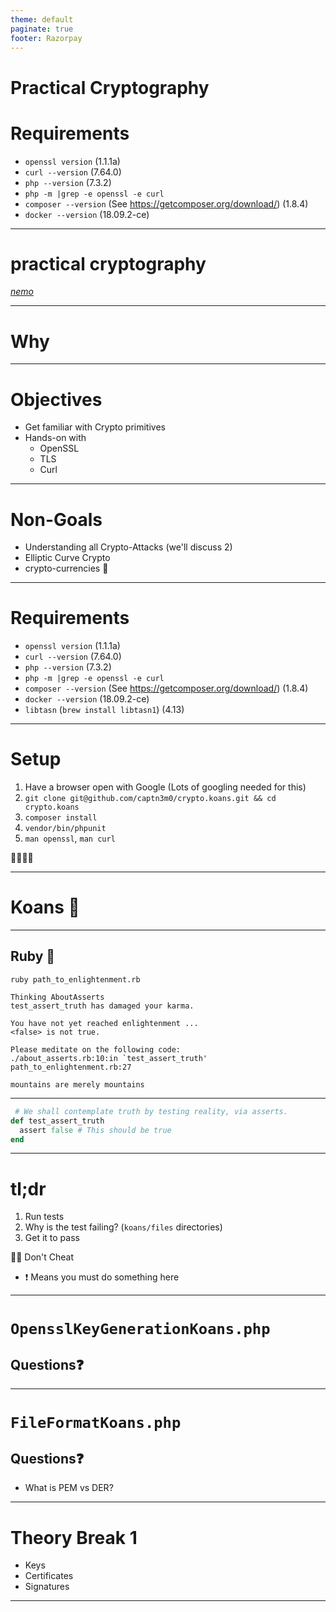 ```yaml
---
theme: default
paginate: true
footer: Razorpay
---
```


# <!--fit--> Practical Cryptography

# Requirements

-   `openssl version` (1.1.1a)
-   `curl --version` (7.64.0)
-   `php --version` (7.3.2)
-   `php -m |grep -e openssl -e curl`
-   `composer --version` (See <https://getcomposer.org/download/>) (1.8.4)
-   `docker --version` (18.09.2-ce)

---

# <!--fit--> practical cryptography

[_nemo_](nemo@razorpay.com)

---

<!--
_backgroundColor: rebeccapurple
_color: white
_class: lead
-->

# <!--fit--> Why

---

# Objectives

-   Get familiar with Crypto primitives
-   Hands-on with
    -   OpenSSL
    -   TLS
    -   Curl

---

# Non-Goals

-   Understanding all Crypto-Attacks (we'll discuss 2)
-   Elliptic Curve Crypto
-   crypto-currencies :money_mouth_face:

---

# Requirements

-   `openssl version` (1.1.1a)
-   `curl --version` (7.64.0)
-   `php --version` (7.3.2)
-   `php -m |grep -e openssl -e curl`
-   `composer --version` (See <https://getcomposer.org/download/>) (1.8.4)
-   `docker --version` (18.09.2-ce)
-   `libtasn` (`brew install libtasn1`) (4.13)

---

# Setup

1. Have a browser open with Google (Lots of googling needed for this)
2. `git clone git@github.com/captn3m0/crypto.koans.git && cd crypto.koans`
3. `composer install`
4. `vendor/bin/phpunit`
5. `man openssl`, `man curl`

🧘‍♀️🧘‍♂️

---

# <!--fit--> Koans 💃

---

## Ruby 💎

```
ruby path_to_enlightenment.rb

Thinking AboutAsserts
test_assert_truth has damaged your karma.

You have not yet reached enlightenment ...
<false> is not true.

Please meditate on the following code:
./about_asserts.rb:10:in `test_assert_truth'
path_to_enlightenment.rb:27

mountains are merely mountains
```

---

```ruby
 # We shall contemplate truth by testing reality, via asserts.
def test_assert_truth
  assert false # This should be true
end
```

---

# tl;dr

1. Run tests
2. Why is the test failing? (`koans/files` directories)
3. Get it to pass

👌🏼 Don't Cheat

-   ❗ Means you must do something here

---

# `OpensslKeyGenerationKoans.php`

## <!--fit--> Questions❓

---

# `FileFormatKoans.php`

## <!--fit--> Questions❓

-   What is PEM vs DER?

---

# Theory Break 1

-   Keys
-   Certificates
-   Signatures

---
